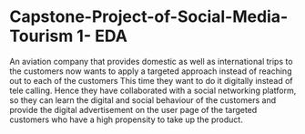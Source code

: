 # Capstone-Project-of-Social-Media-Tourism 1- EDA 
An aviation company that provides domestic as well as international trips to the customers now  wants to apply a targeted approach instead of reaching out to each of the customers This time 
they want to do it digitally instead of tele calling. Hence they have collaborated with a social 
networking platform, so they can learn the digital and social behaviour of the customers and 
provide the digital advertisement on the user page of the targeted customers who have a high 
propensity to take up the product. 


